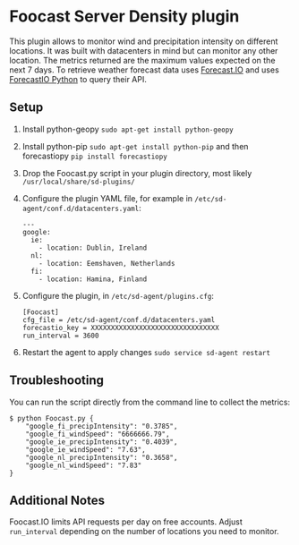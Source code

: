 Foocast Server Density plugin
=============================

This plugin allows to monitor wind and precipitation intensity on different locations. It was built with datacenters in mind but can monitor any other location. The metrics returned are the maximum values expected on the next 7 days. To retrieve weather forecast data uses [Forecast.IO](https://forecast.io/) and uses [ForecastIO Python](https://github.com/dvdme/forecastiopy) to query their API.

Setup
-----

1. Install python-geopy `sudo apt-get install python-geopy`
2. Install python-pip `sudo apt-get install python-pip` and then forecastiopy `pip install forecastiopy`
3. Drop the Foocast.py script in your plugin directory, most likely `/usr/local/share/sd-plugins/`
4. Configure the plugin YAML file, for example in `/etc/sd-agent/conf.d/datacenters.yaml`:

    ```
    ---
    google:
      ie:
        - location: Dublin, Ireland
      nl:
        - location: Eemshaven, Netherlands
      fi:
        - location: Hamina, Finland
    ```
5. Configure the plugin, in `/etc/sd-agent/plugins.cfg`:

    ```
    [Foocast]
    cfg_file = /etc/sd-agent/conf.d/datacenters.yaml
    forecastio_key = XXXXXXXXXXXXXXXXXXXXXXXXXXXXXXXX
    run_interval = 3600
    ```
6. Restart the agent to apply changes `sudo service sd-agent restart`

Troubleshooting
---------------

You can run the script directly from the command line to collect the metrics:

```
$ python Foocast.py {
    "google_fi_precipIntensity": "0.3785", 
    "google_fi_windSpeed": "6666666.79", 
    "google_ie_precipIntensity": "0.4039", 
    "google_ie_windSpeed": "7.63", 
    "google_nl_precipIntensity": "0.3658", 
    "google_nl_windSpeed": "7.83"
} 
```

Additional Notes
----------------
Foocast.IO limits API requests per day on free accounts. Adjust `run_interval`
depending on the number of locations you need to monitor.

